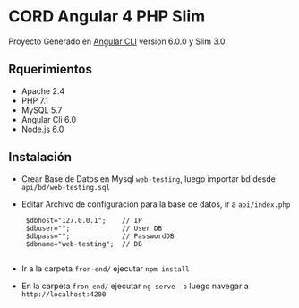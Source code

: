# CORD Angular 4 PHP Slim

Proyecto Generado en [Angular CLI](https://github.com/angular/angular-cli) version 6.0.0 y Slim 3.0.

## Rquerimientos
  - Apache 2.4
  - PHP 7.1
  - MySQL 5.7
  - Angular Cli 6.0
  - Node.js 6.0
  
## Instalación
  - Crear Base de Datos en Mysql `web-testing`, luego importar bd desde `api/bd/web-testing.sql`
  - Editar Archivo de configuración para la base de datos, ir a `api/index.php`
  
     ```
      $dbhost="127.0.0.1";    // IP 
      $dbuser="";             // User DB
      $dbpass="";             // PasswordDB
      $dbname="web-testing";  // DB
      
  - Ir a la carpeta `fron-end/` ejecutar `npm install`
  - En la carpeta `fron-end/` ejecutar `ng serve -o` luego navegar a `http://localhost:4200`


